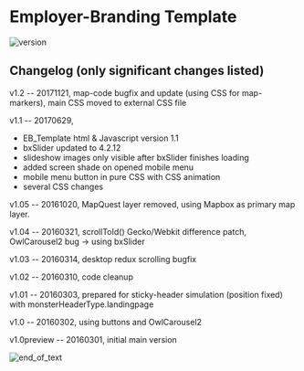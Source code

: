 # Employer-Branding Template
![version](https://img.shields.io/badge/version-1.2-orange.svg) 

Changelog (only significant changes listed)
-------------------------------------------
v1.2 -- 20171121, map-code bugfix and update (using CSS for map-markers), main CSS moved to external CSS file

v1.1 -- 20170629,
- EB_Template html & Javascript version 1.1
- bxSlider updated to 4.2.12
- slideshow images only visible after bxSlider finishes loading
- added screen shade on opened mobile menu
- mobile menu button in pure CSS with CSS animation
- several CSS changes

v1.05 -- 20161020, MapQuest layer removed, using Mapbox as primary map layer.

v1.04 -- 20160321, scrollToId() Gecko/Webkit difference patch, OwlCarousel2 bug -> using bxSlider

v1.03 -- 20160314, desktop redux scrolling bugfix

v1.02 -- 20160310, code cleanup

v1.01 -- 20160303, prepared for sticky-header simulation (position fixed) with monsterHeaderType.landingpage

v1.0 -- 20160302, using buttons and OwlCarousel2

v1.0preview -- 20160301, initial main version

![end_of_text](https://img.shields.io/badge/end%20of%20readme--yellow.svg)
